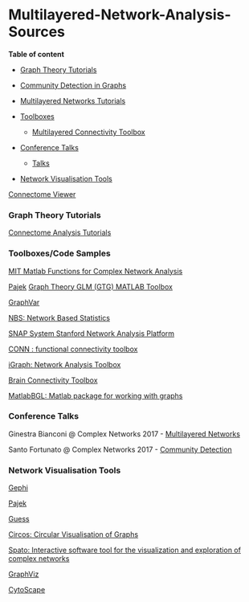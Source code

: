 # Multilayered-Network-Analysis-Sources

**Table of content**

* [Graph Theory Tutorials](#graph-theory-tutorials)

* [Community Detection in Graphs](#community-detection-in-graphs)

* [Multilayered Networks Tutorials](#multilayered-networks-tutorials)


* [Toolboxes](#Toolboxes)
  + [Multilayered Connectivity Toolbox](#multilayered-connectivity-toolbox)
  
* [Conference Talks](#conference-talks)
  + [Talks](#ohbm-talks)
 
  
* [Network Visualisation Tools](#network-visualisation-tools)

[Connectome Viewer](http://cmtk.org/viewer/)


  
  
  
### Graph Theory Tutorials
[Connectome Analysis Tutorials](https://www.dynamic-connectome.org/t/tutorial/)

### Toolboxes/Code Samples

[MIT Matlab Functions for Complex Network Analysis](http://strategic.mit.edu/downloads.php?page=matlab_networks)

[Pajek](http://mrvar.fdv.uni-lj.si/pajek/)
[Graph Theory GLM (GTG) MATLAB Toolbox](https://www.nitrc.org/projects/metalab_gtg/)

[GraphVar](https://www.nitrc.org/projects/graphvar/)

[NBS: Network Based Statistics](https://www.nitrc.org/projects/nbs/)

[SNAP System Stanford Network Analysis Platform](http://snap.stanford.edu/snap/index.html)

[CONN : functional connectivity toolbox](https://www.nitrc.org/projects/conn)

[iGraph: Network Analysis Toolbox](https://igraph.org/redirect.html)

[Brain Connectivity Toolbox](https://sites.google.com/site/bctnet/)

[MatlabBGL: Matlab package for working with graphs](http://dgleich.github.io/matlab-bgl/)


### Conference Talks

Ginestra Bianconi @ Complex Networks 2017 - [Multilayered Networks](https://www.amazon.co.uk/gp/product/B07H89V3BB/ref=ppx_yo_dt_b_asin_title_o01_s00?ie=UTF8&psc=1)

Santo Fortunato @ Complex Networks 2017 - [Community Detection](http://audiovideocast.univ-lyon2.fr/avc/courseaccess?id=1783)

### Network Visualisation Tools
[Gephi](https://gephi.org/)

[Pajek](http://mrvar.fdv.uni-lj.si/pajek/)

[Guess](http://graphexploration.cond.org/)

[Circos: Circular Visualisation of Graphs](http://circos.ca/)

[Spato: Interactive software tool for the visualization and exploration of complex networks](http://www.spato.net/)

[GraphViz](http://www.graphviz.org/)

[CytoScape](https://cytoscape.org/)

